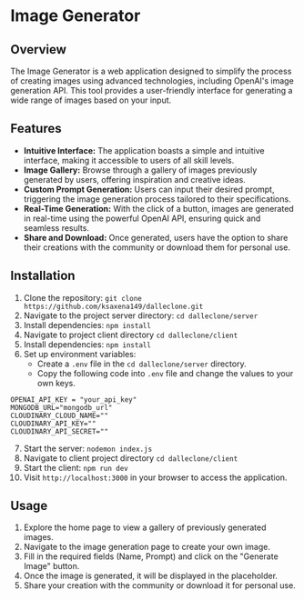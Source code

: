 # Image Generator

## Overview
The Image Generator is a web application designed to simplify the process of creating images using advanced technologies, including OpenAI's image generation API. This tool provides a user-friendly interface for generating a wide range of images based on your input.

## Features
- **Intuitive Interface:** The application boasts a simple and intuitive interface, making it accessible to users of all skill levels.
- **Image Gallery:** Browse through a gallery of images previously generated by users, offering inspiration and creative ideas.
- **Custom Prompt Generation:** Users can input their desired prompt, triggering the image generation process tailored to their specifications.
- **Real-Time Generation:** With the click of a button, images are generated in real-time using the powerful OpenAI API, ensuring quick and seamless results.
- **Share and Download:** Once generated, users have the option to share their creations with the community or download them for personal use.

## Installation
1. Clone the repository: `git clone https://github.com/ksaxena149/dalleclone.git`
2. Navigate to the project server directory: `cd dalleclone/server`
3. Install dependencies: `npm install`
4. Navigate to project client directory `cd dalleclone/client`
5. Install dependencies: `npm install`
6. Set up environment variables:
   - Create a `.env` file in the `cd dalleclone/server` directory.
   - Copy the following code into `.env` file and change the values to your own keys.
```
OPENAI_API_KEY = "your_api_key"
MONGODB_URL="mongodb_url"
CLOUDINARY_CLOUD_NAME=""
CLOUDINARY_API_KEY=""
CLOUDINARY_API_SECRET=""
```
7. Start the server: `nodemon index.js`
8. Navigate to client project directory `cd dalleclone/client`
9. Start the client: `npm run dev`
10. Visit `http://localhost:3000` in your browser to access the application.

## Usage
1. Explore the home page to view a gallery of previously generated images.
2. Navigate to the image generation page to create your own image.
3. Fill in the required fields (Name, Prompt) and click on the "Generate Image" button.
4. Once the image is generated, it will be displayed in the placeholder.
5. Share your creation with the community or download it for personal use.
